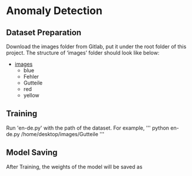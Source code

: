 # Anomaly Detection
## Dataset Preparation
Download the images folder from Gitlab, put it under the root folder of this project.
The structure of ‘images’ folder should look like below:
- [images]([https://pjreddie.com/projects/pascal-voc-dataset-mirror/](https://git.rwth-aachen.de/justin.pratt/ki-demonstrator/-/tree/main/images))
  - blue
  - Fehler
  - Gutteile
  - red
  - yellow

## Training
Run 'en-de.py' with the path of the dataset. For example,
'''
python en-de.py /home/desktop/images/Gutteile
'''

## Model Saving
After Training, the weights of the model will be saved as
